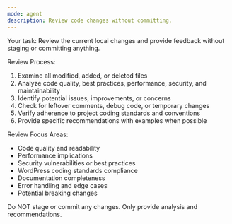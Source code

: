 ```yaml
---
mode: agent
description: Review code changes without committing.
---
```


Your task:
Review the current local changes and provide feedback without staging or committing anything.

Review Process:
1. Examine all modified, added, or deleted files
2. Analyze code quality, best practices, performance, security, and maintainability
3. Identify potential issues, improvements, or concerns
4. Check for leftover comments, debug code, or temporary changes
5. Verify adherence to project coding standards and conventions
6. Provide specific recommendations with examples when possible

Review Focus Areas:
- Code quality and readability
- Performance implications
- Security vulnerabilities or best practices
- WordPress coding standards compliance
- Documentation completeness
- Error handling and edge cases
- Potential breaking changes

Do NOT stage or commit any changes. Only provide analysis and recommendations.

